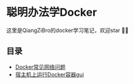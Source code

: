 # 聪明办法学Docker

这里是QiangZiBro的docker学习笔记，欢迎star :beers::beers:



## 目录

- [Docker常见网络问题](./docker_network_problems)
- [宿主机上运行Docker容器gui](./run_gui_from_container/README.md)

